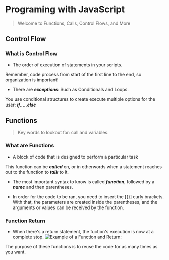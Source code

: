 # Programing with JavaScript

> Welcome to Functions, Calls, Control Flows, and More

## Control Flow

### What is Control Flow

- The order of execution of statements in your scripts.

Remember, code process from start of the first line to the end, so organization is important!

- There are ***exceptions***: Such as Conditionals and Loops.

You use conditional structures to create execute multiple options for the user: ***if.....else***

## Functions

> Key words to lookout for: call and variables.

### What are Functions

- A block of code that is designed to perform a particular task

This function can be ***called*** on, or in otherwords when a statement reaches out to the function to ***talk*** to it.

- The most important syntax to know is called ***function***, followed by a ***name*** and then parentheses.

- In order for the code to be ran, you need to insert the [{}] curly brackets. With that, the parameters are created inside the parentheses, and the arguments or values can be received by the function.

### Function Return

- When there's a return statement, the fuction's execution is now at a complete stop. ![Example of a Function and Return:](FunctionandReturn.png)

The purpose of these functions is to reuse the code for as many times as you want.
